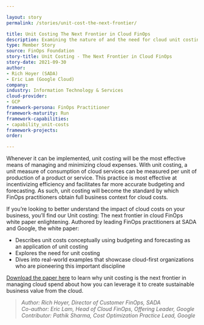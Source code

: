 ```yaml
---

layout: story
permalink: /stories/unit-cost-the-next-frontier/

title: Unit Costing The Next Frontier in Cloud FinOps
description: Examining the nature of and the need for cloud unit costing with examples from cloud first organizations who’ve been pioneering this important discipline. Unit costing will become the standard by which FinOps practitioners obtain full business context for their cloud costs.
type: Member Story
source: FinOps Foundation
story-title: Unit Costing - The Next Frontier in Cloud FinOps
story-date: 2021-09-30
author:
- Rich Hoyer (SADA)
- Eric Lam (Google Cloud)
company:
industry: Information Technology & Services
cloud-provider:
- GCP
framework-persona: FinOps Practitioner
framework-maturity: Run
framework-capabilities:
- capability_unit-costs
framework-projects:
order:

---
```



Whenever it can be implemented, unit costing will be the most effective means of managing and minimizing cloud expenses. With unit costing, a unit measure of consumption of cloud services can be measured per unit of production of a product or service. This practice is most effective at incentivizing efficiency and facilitates far more accurate budgeting and forecasting. As such, unit costing will become the standard by which FinOps practitioners obtain full business context for cloud costs.

If you’re looking to better understand the impact of cloud costs on your business, you’ll find our Unit costing: The next frontier in cloud FinOps white paper enlightening. Authored by leading FinOps practitioners at SADA and Google, the white paper:

- Describes unit costs conceptually using budgeting and forecasting as an application of unit costing
- Explores the need for unit costing
- Dives into real-world examples that showcase cloud-first organizations who are pioneering this important discipline

[Download the paper here](https://info.sada.com/hubfs/2021%20Marketing%20Collateral/SADA-UnitCostingExcellence_Whitepaper.pdf) to learn why unit costing is the next frontier in managing cloud spend about how you can leverage it to create sustainable business value from the cloud.



>_Author: Rich Hoyer, Director of Customer FinOps, SADA_<br>
_Co-author: Eric Lam, Head of Cloud FinOps, Offering Leader, Google_<br>
_Contributor: Pathik Sharma, Cost Optimization Practice Lead, Google_<br>
